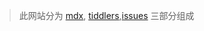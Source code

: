 > 此网站分为 [mdx](https://github.com/oeyoews/nextjs-mdx-blog), [tiddlers](https://github.com/oeyoews/neotw-tiddlers),[issues](https://github.com/oeyoews/neotw-tiddlers/issues) 三部分组成
